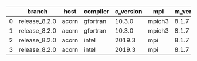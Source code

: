 |    | branch        | host   | compiler   | c_version   | mpi    | m_version   | o_g   | os    | build   |   u_pass |   u_fail |   s_pass |   s_fail |   e_pass |   e_fail |   nuopc_pass |   nuopc_fail | artifacts_hash                                                                                             | modified            |
|----|---------------|--------|------------|-------------|--------|-------------|-------|-------|---------|----------|----------|----------|----------|----------|----------|--------------|--------------|------------------------------------------------------------------------------------------------------------|---------------------|
|  0 | release_8.2.0 | acorn  | gfortran   | 10.3.0      | mpich3 | 8.1.7       | O     | Linux | Pass    |     8926 |        0 |       49 |        0 |       80 |        0 |           50 |            0 | [artifacts](https://github.com/esmf-org/esmf-test-artifacts/tree/18986ed03f86e8b2ca403368537a8e1766f3189a) | 03/02/2022_22:12:14 |
|  1 | release_8.2.0 | acorn  | gfortran   | 10.3.0      | mpich3 | 8.1.7       | g     | Linux | Pass    |     8926 |        0 |       49 |        0 |       80 |        0 |           50 |            0 | [artifacts](https://github.com/esmf-org/esmf-test-artifacts/tree/818ce84f5700bbe7321693e09f730e07973b97f2) | 03/02/2022_22:12:14 |
|  2 | release_8.2.0 | acorn  | intel      | 2019.3      | mpi    | 8.1.7       | O     | Linux | Pass    |     8926 |        0 |       49 |        0 |       80 |        0 |           50 |            0 | [artifacts](https://github.com/esmf-org/esmf-test-artifacts/tree/4c92a3426d458a306f422f77640b0e28b2b5ba44) | 03/02/2022_22:12:14 |
|  3 | release_8.2.0 | acorn  | intel      | 2019.3      | mpi    | 8.1.7       | g     | Linux | Pass    |     8926 |        0 |       49 |        0 |       80 |        0 |           50 |            0 | [artifacts](https://github.com/esmf-org/esmf-test-artifacts/tree/0aca6bd6d4b0131e49b4ccf3298e6613cf7850d8) | 03/02/2022_22:12:14 |